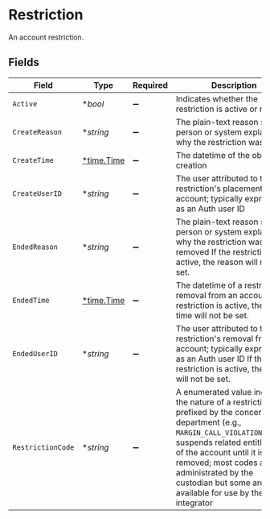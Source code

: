 # Restriction

An account restriction.


## Fields

| Field                                                                                                                                                                                                                                                                                                   | Type                                                                                                                                                                                                                                                                                                    | Required                                                                                                                                                                                                                                                                                                | Description                                                                                                                                                                                                                                                                                             | Example                                                                                                                                                                                                                                                                                                 |
| ------------------------------------------------------------------------------------------------------------------------------------------------------------------------------------------------------------------------------------------------------------------------------------------------------- | ------------------------------------------------------------------------------------------------------------------------------------------------------------------------------------------------------------------------------------------------------------------------------------------------------- | ------------------------------------------------------------------------------------------------------------------------------------------------------------------------------------------------------------------------------------------------------------------------------------------------------- | ------------------------------------------------------------------------------------------------------------------------------------------------------------------------------------------------------------------------------------------------------------------------------------------------------- | ------------------------------------------------------------------------------------------------------------------------------------------------------------------------------------------------------------------------------------------------------------------------------------------------------- |
| `Active`                                                                                                                                                                                                                                                                                                | **bool*                                                                                                                                                                                                                                                                                                 | :heavy_minus_sign:                                                                                                                                                                                                                                                                                      | Indicates whether the restriction is active or not.                                                                                                                                                                                                                                                     | true                                                                                                                                                                                                                                                                                                    |
| `CreateReason`                                                                                                                                                                                                                                                                                          | **string*                                                                                                                                                                                                                                                                                               | :heavy_minus_sign:                                                                                                                                                                                                                                                                                      | The plain-text reason set by a person or system explaining why the restriction was set                                                                                                                                                                                                                  | Some reason for creating                                                                                                                                                                                                                                                                                |
| `CreateTime`                                                                                                                                                                                                                                                                                            | [*time.Time](https://pkg.go.dev/time#Time)                                                                                                                                                                                                                                                              | :heavy_minus_sign:                                                                                                                                                                                                                                                                                      | The datetime of the object's creation                                                                                                                                                                                                                                                                   |                                                                                                                                                                                                                                                                                                         |
| `CreateUserID`                                                                                                                                                                                                                                                                                          | **string*                                                                                                                                                                                                                                                                                               | :heavy_minus_sign:                                                                                                                                                                                                                                                                                      | The user attributed to the restriction's placement on the account; typically expressed as an Auth user ID                                                                                                                                                                                               | e6716139-da77-46d1-9e1b-59328e72467b                                                                                                                                                                                                                                                                    |
| `EndedReason`                                                                                                                                                                                                                                                                                           | **string*                                                                                                                                                                                                                                                                                               | :heavy_minus_sign:                                                                                                                                                                                                                                                                                      | The plain-text reason set by a person or system explaining why the restriction was removed If the restriction is active, the reason will not be set.                                                                                                                                                    | Some reason for removing                                                                                                                                                                                                                                                                                |
| `EndedTime`                                                                                                                                                                                                                                                                                             | [*time.Time](https://pkg.go.dev/time#Time)                                                                                                                                                                                                                                                              | :heavy_minus_sign:                                                                                                                                                                                                                                                                                      | The datetime of a restriction's removal from an account If the restriction is active, the ended time will not be set.                                                                                                                                                                                   |                                                                                                                                                                                                                                                                                                         |
| `EndedUserID`                                                                                                                                                                                                                                                                                           | **string*                                                                                                                                                                                                                                                                                               | :heavy_minus_sign:                                                                                                                                                                                                                                                                                      | The user attributed to the restriction's removal from the account; typically expressed as an Auth user ID If the restriction is active, the user will not be set.                                                                                                                                       | e6716139-da77-46d1-9e1b-59328e72467b                                                                                                                                                                                                                                                                    |
| `RestrictionCode`                                                                                                                                                                                                                                                                                       | **string*                                                                                                                                                                                                                                                                                               | :heavy_minus_sign:                                                                                                                                                                                                                                                                                      | A enumerated value indicating the nature of a restriction; prefixed by the concerned department (e.g., `MARGIN_CALL_VIOLATION_REG_T`); suspends related entitlements of the account until it is removed; most codes are administrated by the custodian but some are available for use by the integrator | MARGIN_CALL_VIOLATION_REG_T                                                                                                                                                                                                                                                                             |